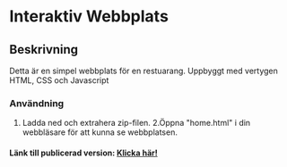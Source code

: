 # Interaktiv Webbplats

## Beskrivning
Detta är en simpel webbplats för en restuarang. Uppbyggt med vertygen HTML, CSS och Javascript

### Användning
1. Ladda ned och extrahera zip-filen.
2.Öppna "home.html" i din webbläsare för att kunna se webbplatsen.

#### Länk till publicerad version: [Klicka här!](https://idasoderlund.github.io/Interaktivwebbplats/)
